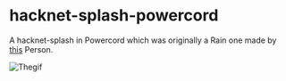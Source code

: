 # hacknet-splash-powercord
A hacknet-splash in Powercord which was originally a Rain one made by [this](https://github.com/A-User-s-Discord-Themes/Rain) Person.

![Thegif](https://i.imgur.com/IdIWWo5.gif)
